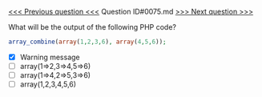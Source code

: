 [<<< Previous question <<<](0074.md)  Question ID#0075.md  [>>> Next question >>>](0076.md) 

What will be the output of the following PHP code?
```php
array_combine(array(1,2,3,6), array(4,5,6));
```

- [x] Warning message
- [ ] array(1=>2,3=>4,5=>6)
- [ ] array(1=>4,2=>5,3=>6)
- [ ] array(1,2,3,4,5,6)
